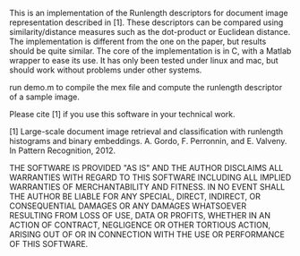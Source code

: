 This is an implementation of the Runlength descriptors for document image representation described in [1].
These descriptors can be compared using similarity/distance measures such as the dot-product or Euclidean distance.
The implementation is different from the one on the paper, but results should be quite similar.
The core of the implementation is in C, with a Matlab wrapper to ease its use.
It has only been tested under linux and mac, but should work without problems under other systems.

run demo.m to compile the mex file and compute the runlength descriptor of a sample image.

Please cite [1] if you use this software in your technical work.

[1] Large-scale document image retrieval and classification with runlength histograms and binary embeddings.
A. Gordo, F. Perronnin, and E. Valveny.
In Pattern Recognition, 2012.


THE SOFTWARE IS PROVIDED "AS IS" AND THE AUTHOR DISCLAIMS ALL
WARRANTIES WITH REGARD TO THIS SOFTWARE INCLUDING ALL IMPLIED
WARRANTIES OF MERCHANTABILITY AND FITNESS. IN NO EVENT SHALL THE
AUTHOR BE LIABLE FOR ANY SPECIAL, DIRECT, INDIRECT, OR CONSEQUENTIAL
DAMAGES OR ANY DAMAGES WHATSOEVER RESULTING FROM LOSS OF USE, DATA OR
PROFITS, WHETHER IN AN ACTION OF CONTRACT, NEGLIGENCE OR OTHER
TORTIOUS ACTION, ARISING OUT OF OR IN CONNECTION WITH THE USE OR
PERFORMANCE OF THIS SOFTWARE.

